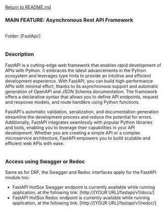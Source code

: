 [Return to README.md](../README.md)

### MAIN FEATURE: Asynchronous Rest API Framework
<br/>
Folder: [FastApi/]
<br/><br/>

### Description

FastAPI is a cutting-edge web framework that enables rapid development of APIs with Python. It embraces the latest advancements in the Python ecosystem and leverages type hints to provide an intuitive and efficient development experience. With FastAPI, you can build high-performance APIs with minimal effort, thanks to its asynchronous support and automatic generation of OpenAPI and JSON Schema documentation. The framework offers a declarative syntax that allows you to define API endpoints, request and response models, and route handlers using Python functions.

FastAPI's automatic validation, serialization, and documentation generation streamline the development process and reduce the potential for errors. Additionally, FastAPI integrates seamlessly with popular Python libraries and tools, enabling you to leverage their capabilities in your API development. Whether you are creating a simple API or a complex microservice architecture, FastAPI empowers you to build scalable and efficient web APIs with ease.
<br/><br/>

### Access using Swagger or Redoc

Same as for DRF, the Swagger and Redoc interfaces apply for the FastAPI module too:

- FastAPI HotSox Swagger endpoint is currently available while running application, at the following link: [http://[YOUR URL]/fastapi/v1/docs/]
- FastAPI HotSox Redoc endpoint is currently available while running application, at the following link: [http://[YOUR URL]/fastapi/v1/redoc/]
